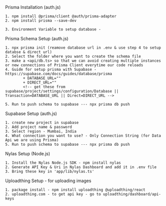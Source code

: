 Prisma Installation (auth.js)

    1. npm install @prisma/client @auth/prisma-adapter
    2. npm install prisma --save-dev

    3. Environment Variable to setup database - 

Prisma Schema Setup (auth.js)

    1. npx prisma init (reamove database url in .env & use step 4 to setup databse & direct url)
    2. Select the folder where you want to create the schema file
    3. make a <api/db.ts> so that we can avoid creating multiple instances or new connections of Prisma Client everytime our code reloads
    4. Guide for setup prisma with Supabase - https://supabase.com/docs/guides/database/prisma
            + DATABASE_URL=""
            + DIRECT_URL=""
            <!-- get these from supabase/project/settings/configuration/Database || Transaction=DATABASE_URL || Direct=DIRECT_URL -->
            
    5. Run to push schema to supabase --- npx prisma db push 

<!--     
Next steps:
1. Set the DATABASE_URL in the .env file to point to your existing database. If your database has no tables yet, read https://pris.ly/d/getting-started
2. Set the provider of the datasource block in schema.prisma to match your database: postgresql, mysql, sqlite, sqlserver, mongodb or cockroachdb.
3. Run prisma db pull to turn your database schema into a Prisma schema.
4. Run prisma generate to generate the Prisma Client. You can then start querying your database.
5. Tip: Explore how you can extend the ORM with scalable connection pooling, global caching, and real-time database events. Read: https://pris.ly/cli/beyond-orm 
 -->


Supabase Setup (auth.js)

    1. create new project in supabase
    2. Add project name & password
    3. Select region - Mumbai, India
    4. What connection you want to use? - Only Connection String (for Data Api we are using Prisma)
    5. Run to push schema to supabase --- npx prisma db push 








Nylas Setup (Node.js)

    1. Install the Nylas Node.js SDK - npm install nylas   
    2. Generate API Key & Uri in Nylas Dashboard and add it in .env file
    3. Bring these key in 'app/lib/nylas.ts'






Uploadthing Setup - for uploading images

    1. package install - npm install uploadthing @uploadthing/react
    2. uploadthing.com - to get api key - go to uploadthing/dashboard/api-keys














<!-- React spectrum (npm i reat-aria-components) for calender -->
<!-- nylas for booking page -->